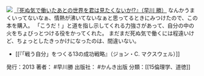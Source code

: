 
[![](https://images-fe.ssl-images-amazon.com/images/I/51kDos9h-HL._SL160_.jpg)](http://www.amazon.co.jp/exec/obidos/ASIN/4761268980/choiyaki81-22/ref=nosim)
[『死ぬ気で働いたあとの世界を君は見たくないか!?』（早川 勝）](http://www.amazon.co.jp/exec/obidos/ASIN/4761268980/choiyaki81-22/ref=nosim)
なんかうまくいってないなぁ、情熱が沸いてないなぁと思ってるときにみつけたので、この本を購入。
「こうだ！」と道を指し示してくれる力強さがあって、自分の中の火をちょびっとつける役をかってくれた。
まだまだ死ぬ気で働くには程遠いけど、ちょっとしたきっかけになったのは、間違いない。

- [[『「戦う自分」をつくる13の成功戦略』（ジョン・C. マクスウェル）]]

発行：2013
著者： #早川勝 
出版社： #かんき出版
分類：[[15倫理学、道徳]]